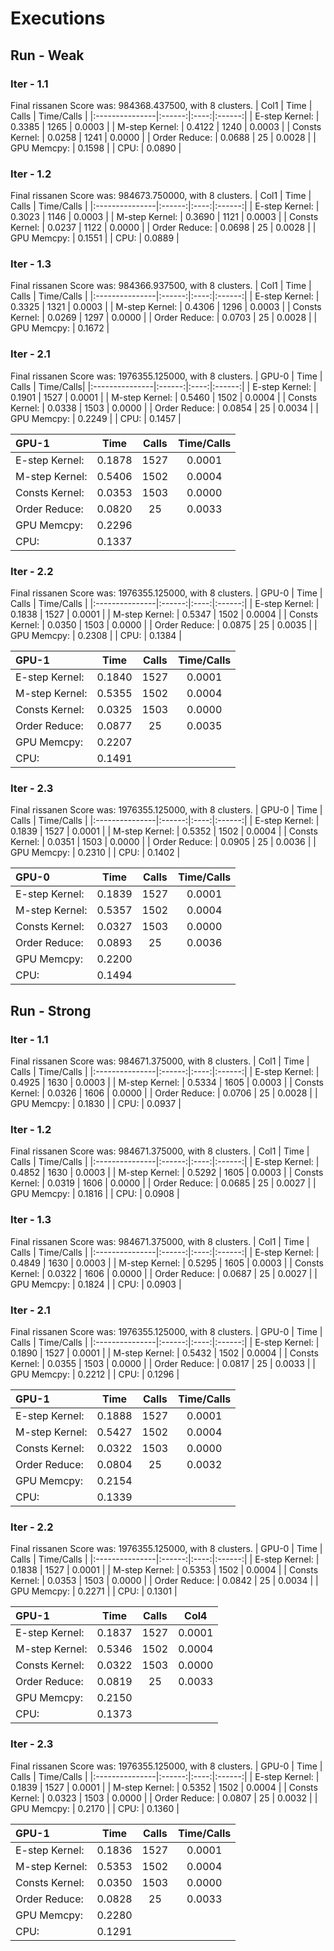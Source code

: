 # Executions
## Run - Weak
### Iter - 1.1
Final rissanen Score was: 984368.437500, with 8 clusters.
| Col1           | Time  | Calls  | Time/Calls |
|:---------------|:------:|:----:|:------:|
| E-step Kernel: | 0.3385 | 1265 | 0.0003 |
| M-step Kernel: | 0.4122 | 1240 | 0.0003 |
| Consts Kernel: | 0.0258 | 1241 | 0.0000 |
| Order Reduce:  | 0.0688 | 25   | 0.0028 |
| GPU Memcpy:    | 0.1598 |
| CPU:           | 0.0890 |
### Iter - 1.2
Final rissanen Score was: 984673.750000, with 8 clusters.
| Col1           | Time   | Calls | Time/Calls   |
|:---------------|:------:|:----:|:------:|
| E-step Kernel: | 0.3023 | 1146 | 0.0003 |
| M-step Kernel: | 0.3690 | 1121 | 0.0003 |
| Consts Kernel: | 0.0237 | 1122 | 0.0000 |
| Order Reduce:  | 0.0698 | 25   | 0.0028 |
| GPU Memcpy:    | 0.1551 |
| CPU:           | 0.0889 |
### Iter - 1.3
Final rissanen Score was: 984366.937500, with 8 clusters.
| Col1           | Time   | Calls | Time/Calls   |
|:---------------|:------:|:----:|:------:|
| E-step Kernel: | 0.3325 | 1321 | 0.0003 |
| M-step Kernel: | 0.4306 | 1296 | 0.0003 |
| Consts Kernel: | 0.0269 | 1297 | 0.0000 |
| Order Reduce:  | 0.0703 | 25   | 0.0028 |
| GPU Memcpy:    | 0.1672 |
### Iter - 2.1
Final rissanen Score was: 1976355.125000, with 8 clusters.
| GPU-0          | Time  | Calls  | Time/Calls|
|:---------------|:------:|:----:|:------:|
| E-step Kernel: | 0.1901 | 1527 | 0.0001 |
| M-step Kernel: | 0.5460 | 1502 | 0.0004 |
| Consts Kernel: | 0.0338 | 1503 | 0.0000 |
| Order Reduce:  | 0.0854 | 25   | 0.0034 |
| GPU Memcpy:    | 0.2249 |
| CPU:           | 0.1457 |

| GPU-1          | Time  | Calls  | Time/Calls |
|:---------------|:------:|:----:|:------:|
| E-step Kernel: | 0.1878 | 1527 | 0.0001 |
| M-step Kernel: | 0.5406 | 1502 | 0.0004 |
| Consts Kernel: | 0.0353 | 1503 | 0.0000 |
| Order Reduce:  | 0.0820 | 25   | 0.0033 |
| GPU Memcpy:    | 0.2296 |
| CPU:           | 0.1337 |
### Iter - 2.2
Final rissanen Score was: 1976355.125000, with 8 clusters.
| GPU-0          | Time  | Calls  | Time/Calls |
|:---------------|:------:|:----:|:------:|
| E-step Kernel: | 0.1838 | 1527 | 0.0001 |
| M-step Kernel: | 0.5347 | 1502 | 0.0004 |
| Consts Kernel: | 0.0350 | 1503 | 0.0000 |
| Order Reduce:  | 0.0875 | 25   | 0.0035 |
| GPU Memcpy:    | 0.2308 |
| CPU:           | 0.1384 |

| GPU-1          | Time  | Calls  | Time/Calls |
|:---------------|:------:|:----:|:------:|
| E-step Kernel: | 0.1840 | 1527 | 0.0001 |
| M-step Kernel: | 0.5355 | 1502 | 0.0004 |
| Consts Kernel: | 0.0325 | 1503 | 0.0000 |
| Order Reduce:  | 0.0877 | 25   | 0.0035 |
| GPU Memcpy:    | 0.2207 |
| CPU:           | 0.1491 |
### Iter - 2.3
Final rissanen Score was: 1976355.125000, with 8 clusters.
| GPU-0          | Time  | Calls  | Time/Calls |
|:---------------|:------:|:----:|:------:|
| E-step Kernel: | 0.1839 | 1527 | 0.0001 |
| M-step Kernel: | 0.5352 | 1502 | 0.0004 |
| Consts Kernel: | 0.0351 | 1503 | 0.0000 |
| Order Reduce:  | 0.0905 | 25   | 0.0036 |
| GPU Memcpy:    | 0.2310 |
| CPU:           | 0.1402 |
        
| GPU-0          | Time  | Calls  | Time/Calls |
|:---------------|:------:|:----:|:------:|
| E-step Kernel: | 0.1839 | 1527 | 0.0001 |
| M-step Kernel: | 0.5357 | 1502 | 0.0004 |
| Consts Kernel: | 0.0327 | 1503 | 0.0000 |
| Order Reduce:  | 0.0893 | 25   | 0.0036 |
| GPU Memcpy:    | 0.2200 |
| CPU:           | 0.1494 |
## Run - Strong
### Iter - 1.1
Final rissanen Score was: 984671.375000, with 8 clusters.
| Col1           | Time   | Calls | Time/Calls   |
|:---------------|:------:|:----:|:------:|
| E-step Kernel: | 0.4925 | 1630 | 0.0003 |
| M-step Kernel: | 0.5334 | 1605 | 0.0003 |
| Consts Kernel: | 0.0326 | 1606 | 0.0000 |
| Order Reduce:  | 0.0706 | 25   | 0.0028 |
| GPU Memcpy:    | 0.1830 |
| CPU:           | 0.0937 |
### Iter - 1.2
Final rissanen Score was: 984671.375000, with 8 clusters.
| Col1           | Time   | Calls | Time/Calls  |
|:---------------|:------:|:----:|:------:|
| E-step Kernel: | 0.4852 | 1630 | 0.0003 |
| M-step Kernel: | 0.5292 | 1605 | 0.0003 |
| Consts Kernel: | 0.0319 | 1606 | 0.0000 |
| Order Reduce:  | 0.0685 | 25   | 0.0027 |
| GPU Memcpy:    | 0.1816 |
| CPU:           | 0.0908 |
### Iter - 1.3
Final rissanen Score was: 984671.375000, with 8 clusters.
| Col1           | Time   | Calls | Time/Calls |
|:---------------|:------:|:----:|:------:|
| E-step Kernel: | 0.4849 | 1630 | 0.0003 |
| M-step Kernel: | 0.5295 | 1605 | 0.0003 |
| Consts Kernel: | 0.0322 | 1606 | 0.0000 |
| Order Reduce:  | 0.0687 | 25   | 0.0027 |
| GPU Memcpy:    | 0.1824 |
| CPU:           | 0.0903 |
### Iter - 2.1
Final rissanen Score was: 1976355.125000, with 8 clusters.
| GPU-0          | Time   | Calls | Time/Calls |
|:---------------|:------:|:----:|:------:|
| E-step Kernel: | 0.1890 | 1527 | 0.0001 |
| M-step Kernel: | 0.5432 | 1502 | 0.0004 |
| Consts Kernel: | 0.0355 | 1503 | 0.0000 |
| Order Reduce:  | 0.0817 | 25   | 0.0033 |
| GPU Memcpy:    | 0.2212 |
| CPU:           | 0.1296 |

| GPU-1          | Time   | Calls | Time/Calls |
|:---------------|:------:|:----:|:------:|
| E-step Kernel: | 0.1888 | 1527 | 0.0001 |
| M-step Kernel: | 0.5427 | 1502 | 0.0004 |
| Consts Kernel: | 0.0322 | 1503 | 0.0000 |
| Order Reduce:  | 0.0804 | 25   | 0.0032 |
| GPU Memcpy:    | 0.2154 |
| CPU:           | 0.1339 |
### Iter - 2.2
Final rissanen Score was: 1976355.125000, with 8 clusters.
| GPU-0          | Time   | Calls | Time/Calls |
|:---------------|:------:|:----:|:------:|
| E-step Kernel: | 0.1838 | 1527 | 0.0001 |
| M-step Kernel: | 0.5353 | 1502 | 0.0004 |
| Consts Kernel: | 0.0353 | 1503 | 0.0000 |
| Order Reduce:  | 0.0842 | 25   | 0.0034 |
| GPU Memcpy:    | 0.2271 |
| CPU:           | 0.1301 |

| GPU-1          | Time   | Calls | Col4   |
|:---------------|:------:|:----:|:------:|
| E-step Kernel: | 0.1837 | 1527 | 0.0001 |
| M-step Kernel: | 0.5346 | 1502 | 0.0004 |
| Consts Kernel: | 0.0322 | 1503 | 0.0000 |
| Order Reduce:  | 0.0819 | 25   | 0.0033 |
| GPU Memcpy:    | 0.2150 |
| CPU:           | 0.1373 |
### Iter - 2.3
Final rissanen Score was: 1976355.125000, with 8 clusters.
| GPU-0          | Time   | Calls | Time/Calls |
|:---------------|:------:|:----:|:------:|
| E-step Kernel: | 0.1839 | 1527 | 0.0001 |
| M-step Kernel: | 0.5352 | 1502 | 0.0004 |
| Consts Kernel: | 0.0323 | 1503 | 0.0000 |
| Order Reduce:  | 0.0807 | 25   | 0.0032 |
| GPU Memcpy:    | 0.2170 |
| CPU:           | 0.1360 |

| GPU-1          | Time   | Calls | Time/Calls |
|:---------------|:------:|:----:|:------:|
| E-step Kernel: | 0.1836 | 1527 | 0.0001 |
| M-step Kernel: | 0.5353 | 1502 | 0.0004 |
| Consts Kernel: | 0.0350 | 1503 | 0.0000 |
| Order Reduce:  | 0.0828 | 25   | 0.0033 |
| GPU Memcpy:    | 0.2280 |
| CPU:           | 0.1291 |

